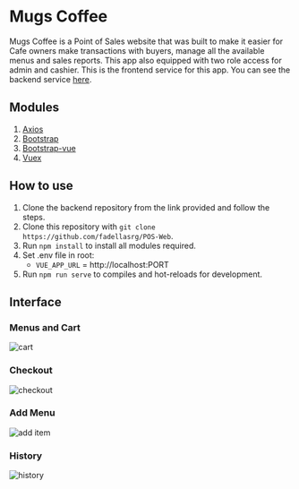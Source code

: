 # Mugs Coffee
Mugs Coffee is a Point of Sales website that was built to make it easier for Cafe owners make transactions with buyers, manage all the available menus and sales reports. This app also equipped with two role access for admin and cashier.
This is the frontend service for this app. You can see the backend service [here](https://github.com/fadellasrg/POS-API).

## Modules
1. [Axios](https://www.npmjs.com/package/axios)
2. [Bootstrap](https://www.npmjs.com/package/bootstrap)
3. [Bootstrap-vue](https://www.npmjs.com/package/bootstrap-vue)
4. [Vuex](https://www.npmjs.com/package/vuex)

## How to use
1. Clone the backend repository from the link provided and follow the steps.
2. Clone this repository with `git clone https://github.com/fadellasrg/POS-Web`.
3. Run `npm install` to install all modules required.
4. Set .env file in root:
    - `VUE_APP_URL` = http://localhost:PORT
5. Run `npm run serve` to compiles and hot-reloads for development.

## Interface
### Menus and Cart
![cart](https://user-images.githubusercontent.com/50002096/110146150-cda85300-7e0c-11eb-9d36-3ee0f82d849b.png)
### Checkout
![checkout](https://user-images.githubusercontent.com/50002096/110149761-00ece100-7e11-11eb-8545-1890b366e9da.png)
### Add Menu
![add item](https://user-images.githubusercontent.com/50002096/110149878-237efa00-7e11-11eb-9d89-d5d24a206bf9.png)
### History
![history](https://user-images.githubusercontent.com/50002096/110149978-46a9a980-7e11-11eb-9fb4-4133a21df949.png)